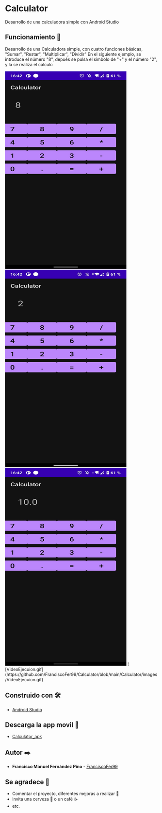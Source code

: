 # Calculator

Desarrollo de una calculadora simple con Android Studio

## Funcionamiento 🚀

Desarrollo de una Calculadora simple, con cuatro funciones básicas, "Sumar", "Restar", "Multiplicar", "Dividir"
En el siguiente ejemplo, se introduce el número "8", depués se pulsa el simbolo de "+" y el número "2", y la se realiza el cálculo


<img src="https://github.com/FranciscoFer99/Calculator/blob/main/Calculator/images/Introduce8.jpeg" width="400" height="650">
<img src="https://github.com/FranciscoFer99/Calculator/blob/main/Calculator/images/pulsaSumaEIntroduce2.jpeg" width="400" height="650">
<img src="https://github.com/FranciscoFer99/Calculator/blob/main/Calculator/images/MuestraSolucionDelCalculo10.jpeg" width="400" height="650">
![VideoEjecuion.gif](https://github.com/FranciscoFer99/Calculator/blob/main/Calculator/images/VideoEjecuion.gif)

## Construido con 🛠️


* [Android Studio](https://developer.android.com/studio)


## Descarga la app movil 📌

* [Calculator_apk](https://github.com/FranciscoFer99/Calculator/blob/main/Calculator/appMovil/Calculator_base.apk)

## Autor ✒️


* **Francisco Manuel Fernández Pino** - [FranciscoFer99](https://github.com/FranciscoFer99)


## Se agradece 🎁

* Comentar el proyecto, diferentes mejoras a realizar 📢
* Invita una cerveza 🍺 o un café ☕ 
* etc.


